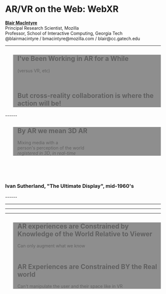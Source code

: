 <!-- .slide: data-background="resources/textures/background-radial.jpeg"  -->

<div class="talk-title">
	<h1>AR/VR on the Web:  WebXR</h1>
    <p class="talk-info">
		<b><a href="http://blairmacintyre.me">Blair MacIntyre</a></b>
		<br>
		Principal Research Scientist, Mozilla <br>
		Professor, School of Interactive Computing, Georgia Tech<br>
		@blairmacintyre / bmacintyre@mozilla.com / blair@cc.gatech.edu <br>
    </p>
</div>

<!-- NOTES -->
------
<!-- .slide: data-background="resources/textures/terminator.png" -->
<blockquote style="background: rgba(32, 32, 32, 0.5);">
<h2>I've Been Working in AR for a While</h2>
  <p>(versus VR, etc)</p>
  <br>
  <h2>But cross-reality collaboration is where the action will be!</h2>
</blockquote>
------

<!-- .slide: data-background="resources/textures/vhfrsword-of-damocles.jpg"  -->
<blockquote style="background: rgba(32, 32, 32, 0.5);">
<h2>By AR we mean 3D AR</h2>
<p>Mixing media with a <br>person's perception of the world<br><span class="green"><em>registered in 3D</em></span><span class="green">, <em>in real-time</em></span></p>
</blockquote>
<br>
<br>
<br>

<h3>Ivan Sutherland, "The Ultimate Display", mid-1960's</h3>
------
<!-- .slide: data-background="resources/textures/industrial-medical.png"  -->

------
<!-- .slide: data-background="resources/textures/blair-montage.png"  -->

------
<!-- .slide: data-background="resources/textures/collaborative-ar.png"  -->

------
<!-- .slide: data-background="resources/textures/terminator.png" -->
<blockquote style="background: rgba(32, 32, 32, 0.5);">
<h2>AR experiences are Constrained by Knowledge of the World Relative to Viewer</h2>

Can only augment <span class="green">what we know</span>
<br><br>
<h2>AR Experiences are Constrained BY the Real world</h2>
Can't manipulate <span class="green">the user and their space</span> like in VR
</blockquote>
